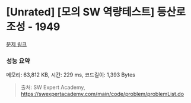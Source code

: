 # [Unrated] [모의 SW 역량테스트] 등산로 조성 - 1949 

[문제 링크](https://swexpertacademy.com/main/code/problem/problemDetail.do?contestProbId=AV5PoOKKAPIDFAUq) 

### 성능 요약

메모리: 63,812 KB, 시간: 229 ms, 코드길이: 1,393 Bytes



> 출처: SW Expert Academy, https://swexpertacademy.com/main/code/problem/problemList.do
